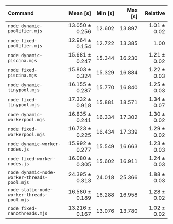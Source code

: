 | Command                                     |       Mean [s] | Min [s] | Max [s] |    Relative |
| :------------------------------------------ | -------------: | ------: | ------: | ----------: |
| `node dynamic-poolifier.mjs`                | 13.050 ± 0.256 |  12.602 |  13.897 | 1.01 ± 0.02 |
| `node fixed-poolifier.mjs`                  | 12.964 ± 0.154 |  12.722 |  13.385 |        1.00 |
| `node dynamic-piscina.mjs`                  | 15.681 ± 0.247 |  15.344 |  16.230 | 1.21 ± 0.02 |
| `node fixed-piscina.mjs`                    | 15.803 ± 0.324 |  15.329 |  16.884 | 1.22 ± 0.03 |
| `node dynamic-tinypool.mjs`                 | 16.155 ± 0.287 |  15.770 |  16.840 | 1.25 ± 0.03 |
| `node fixed-tinypool.mjs`                   | 17.332 ± 0.918 |  15.881 |  18.571 | 1.34 ± 0.07 |
| `node dynamic-workerpool.mjs`               | 16.835 ± 0.241 |  16.334 |  17.302 | 1.30 ± 0.02 |
| `node fixed-workerpool.mjs`                 | 16.723 ± 0.225 |  16.434 |  17.339 | 1.29 ± 0.02 |
| `node dynamic-worker-nodes.js`              | 15.992 ± 0.277 |  15.549 |  16.663 | 1.23 ± 0.03 |
| `node fixed-worker-nodes.js`                | 16.080 ± 0.305 |  15.602 |  16.911 | 1.24 ± 0.03 |
| `node dynamic-node-worker-threads-pool.mjs` | 24.395 ± 0.313 |  24.018 |  25.366 | 1.88 ± 0.03 |
| `node static-node-worker-threads-pool.mjs`  | 16.580 ± 0.189 |  16.288 |  16.958 | 1.28 ± 0.02 |
| `node fixed-nanothreads.mjs`                | 13.216 ± 0.167 |  13.076 |  13.780 | 1.02 ± 0.02 |
